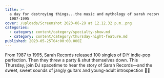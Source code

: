 ```yaml
---
title: >-
  a day for destroying things...the music and mythology of sarah records:
  1987-1995
cover: /uploads/Screenshot 2023-06-28 at 12.12.32 p.m..png
categories:
  - category: content/category/specialty-show.md
  - category: content/category/thursday-night-feature.md
published: 2023-05-25T04:00:00.000Z
---
```


From 1987 to 1995, Sarah Records released 100 singles of DIY indie-pop perfection. Then they threw a party & shut themselves down. This Thursday, join DJ spacetime to hear the story of Sarah Records—and the sweet, sweet sounds of jangly guitars and young-adult introspection 🤍🍒
